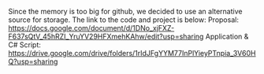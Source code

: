 Since the memory is too big for github, we decided to use an alternative source for storage. The link to the code and project is below:
Proposal: https://docs.google.com/document/d/1DNo_xjFXZ-F637sQtV_45hRZI_YruYV29HFXmehKAhw/edit?usp=sharing
Application & C# Script: https://drive.google.com/drive/folders/1rIdJFgYYM77InPlYieyPTnpia_3V60HQ?usp=sharing
